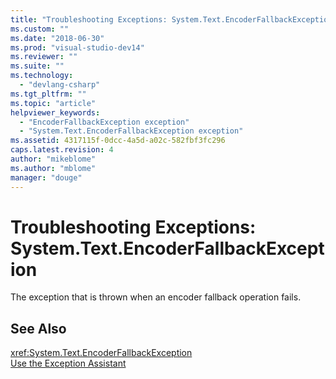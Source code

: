 ```yaml
---
title: "Troubleshooting Exceptions: System.Text.EncoderFallbackException | Microsoft Docs"
ms.custom: ""
ms.date: "2018-06-30"
ms.prod: "visual-studio-dev14"
ms.reviewer: ""
ms.suite: ""
ms.technology: 
  - "devlang-csharp"
ms.tgt_pltfrm: ""
ms.topic: "article"
helpviewer_keywords: 
  - "EncoderFallbackException exception"
  - "System.Text.EncoderFallbackException exception"
ms.assetid: 4317115f-0dcc-4a5d-a02c-582fbf3fc296
caps.latest.revision: 4
author: "mikeblome"
ms.author: "mblome"
manager: "douge"
---
```

# Troubleshooting Exceptions: System.Text.EncoderFallbackException
The exception that is thrown when an encoder fallback operation fails.  
  
## See Also  
 <xref:System.Text.EncoderFallbackException>   
 [Use the Exception Assistant](../Topic/How%20to:%20Use%20the%20Exception%20Assistant.md)